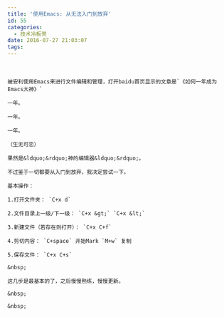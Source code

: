 ```yaml
---
title: '使用Emacs: 从无法入门到放弃'
id: 55
categories:
  - 技术冷板凳
date: 2016-07-27 21:03:07
tags:
---
```


&nbsp;

	被安利使用Emacs来进行文件编辑和管理，打开baidu首页显示的文章是`《如何一年成为Emacs大神》`

	一年。

	一年。

	一年。

	（生无可恋）

	果然是&ldquo;&rdquo;神的编辑器&ldquo;&rdquo;。

	不过鉴于一切都要从入门到放弃，我决定尝试一下。

	基本操作：

	1.打开文件夹： `C+x d`

	2.文件目录上一级/下一级： `C+x &gt;` `C+x &lt;`

	3.新建文件（若存在则打开）： `C+x C+f`

	4.剪切内容： `C+space` 开始Mark `M+w` 复制

	5.保存文件： `C+x C+s`

	&nbsp;

	这几步是最基本的了，之后慢慢熟练，慢慢更新。

	&nbsp;

	&nbsp;